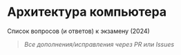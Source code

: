 
# Архитектура компьютера
Список вопросов (и ответов) к экзамену (2024)

> _Все дополнения/исправления через PR или Issues_